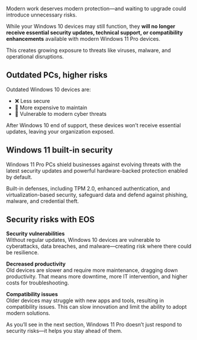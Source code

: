 Modern work deserves modern protection—and waiting to upgrade could introduce unnecessary risks.

While your Windows 10 devices may still function, they **will no longer receive essential security updates, technical support, or compatibility enhancements** available with modern Windows 11 Pro devices. 

This creates growing exposure to threats like viruses, malware, and operational disruptions.

## Outdated PCs, higher risks

Outdated Windows 10 devices are:

- ❌ Less secure  
- 🔧 More expensive to maintain  
- 🧨 Vulnerable to modern cyber threats 

After Windows 10 end of support, these devices won’t receive essential updates, leaving your organization exposed.

## Windows 11 built-in security

Windows 11 Pro PCs shield businesses against evolving threats with the latest security updates and powerful hardware-backed protection enabled by default.

Built-in defenses, including TPM 2.0, enhanced authentication, and virtualization-based security, safeguard data and defend against phishing, malware, and credential theft.

## Security risks with EOS

**Security vulnerabilities**  
Without regular updates, Windows 10 devices are vulnerable to cyberattacks, data breaches, and malware—creating risk where there could be resilience.

**Decreased productivity**  
Old devices are slower and require more maintenance, dragging down productivity. That means more downtime, more IT intervention, and higher costs for troubleshooting.

**Compatibility issues**  
Older devices may struggle with new apps and tools, resulting in compatibility issues. This can slow innovation and limit the ability to adopt modern solutions.

As you’ll see in the next section, Windows 11 Pro doesn’t just respond to security risks—it helps you stay ahead of them.